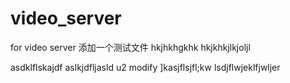 # video_server
for video server
添加一个测试文件
 hkjhkhgkhk
 hkjkhkjlkjoljl

 asdklflskajdf
 aslkjdfljasld
u2 modify
 ]kasjflsjfl;kw
 lsdjflwjeklfjwljer
